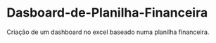# Dasboard-de-Planilha-Financeira
Criação de um dashboard no excel baseado numa planilha financeira.
